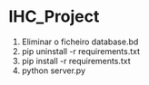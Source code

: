 # IHC_Project

1. Eliminar o ficheiro database.bd
2. pip uninstall -r requirements.txt
3. pip install -r requirements.txt
4. python server.py
